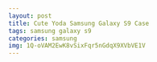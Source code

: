 ```yaml
---
layout: post
title: Cute Yoda Samsung Galaxy S9 Case
tags: samsung galaxy s9
categories: samsung
img: 1Q-oVAM2EwK8vSixFqr5nGdqX9XVbVE1V
---
```


